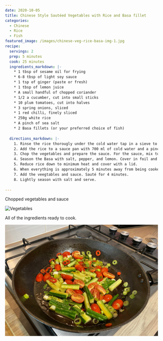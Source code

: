 ```yaml
---
date: 2020-10-05
title: Chinese Style Sautéed Vegetables with Rice and Basa fillet
categories:
  - Chinese
  - Rice
  - Fish
featured_image: /images/chinese-veg-rice-basa-img-1.jpg
recipe:
  servings: 2
  prep: 5 minutes
  cook: 25 minutes
  ingredients_markdown: |-
    * 1 tbsp of sesame oil for frying
    * 6-8 tbsp of light soy sauce
    * 1 tsp of ginger (paste or fresh)
    * 1 tbsp of lemon juice
    * A small handful of chopped coriander
    * 1/2 a cucumber, cut into small sticks
    * 10 plum tomatoes, cut into halves
    * 3 spring onions, sliced
    * 1 red chilli, finely sliced
    * 250g white rice
    * A pinch of sea salt
    * 2 Basa fillets (or your preferred choice of fish)

  directions_markdown: |-
    1. Rinse the rice thorougly under the cold water tap in a sieve to remove excess starch.
    2. Add the rice to a sauce pan with 700 ml of cold water and a pinch of sea salt. Cook on a medium heat until it bubbles. 
    3. Chop the vegetables and prepare the sauce. For the sauce, mix together the soy sauce, ginger, lemon and chopped coriander.
    4. Season the Basa with salt, pepper, and lemon. Cover in foil and begin to cook in the oven for 20-25 minutes (or 15 minutes on a grill).
    5. Reduce rice down to minimum heat and cover with a lid.
    6. When everything is approximately 5 minutes away from being cooked, lightly heat the sesame oil.
    7. Add the veegtables and sauce. Sauté for 4 minutes.
    8. Lightly season with salt and serve.

---
```

Chopped vegetables and sauce

![Vegetables](/images/chinese-veg-rice-basa.img-2.jpg)

All of the ingredients ready to cook.

![Saute vegetables](/images/chinese-veg-rice-basa-img-3.jpg)

